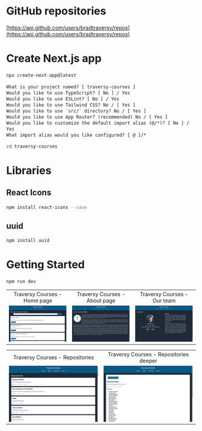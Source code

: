 # GitHub repositories
[https://api.github.com/users/bradtraversy/repos](https://api.github.com/users/bradtraversy/repos)

# Create Next.js app
```bash
npx create-next-app@latest
```

```
What is your project named? [ traversy-courses ]
Would you like to use TypeScript? [ No ] / Yes
Would you like to use ESLint? [ No ] / Yes
Would you like to use Tailwind CSS? No / [ Yes ]
Would you like to use `src/` directory? No / [ Yes ]
Would you like to use App Router? (recommended) No / [ Yes ]
Would you like to customize the default import alias (@/*)? [ No ] / Yes
What import alias would you like configured? [ @ ]/*
```

```bash
cd traversy-courses
```

# Libraries
## React Icons
```bash
npm install react-icons --save
```

## uuid
```bash
npm install uuid
```

# Getting Started
```bash
npm run dev
```

<table align='center'>
  <tr align='center'>
    <td>Traversy Courses - Home page</td>
    <td>Traversy Courses - About page</td>
    <td>Traversy Courses - Our team</td>
  </tr>
  <tr align='center'>
    <td>
      <img src='https://github.com/truonganhvu205/traversy-courses/blob/main/traversy-courses-nextjs-react-tailwind-css-truong-anh-vu-11-05-2023/traversy-courses-nextjs-react-tailwind-css-truong-anh-vu-11-05-2023-pic-1.png' />
    </td>
    <td>
      <img src='https://github.com/truonganhvu205/traversy-courses/blob/main/traversy-courses-nextjs-react-tailwind-css-truong-anh-vu-11-05-2023/traversy-courses-nextjs-react-tailwind-css-truong-anh-vu-11-05-2023-pic-2.png' />
    </td>
    <td>
      <img src='https://github.com/truonganhvu205/traversy-courses/blob/main/traversy-courses-nextjs-react-tailwind-css-truong-anh-vu-11-05-2023/traversy-courses-nextjs-react-tailwind-css-truong-anh-vu-11-05-2023-pic-3.png' />
    </td>
  </tr>
</table>

<table align='center'>
  <tr align='center'>
    <td>Traversy Courses - Repositories</td>
    <td>Traversy Courses - Repositories deeper</td>
  </tr>
  <tr align='center'>
    <td>
      <img src='https://github.com/truonganhvu205/traversy-courses/blob/main/traversy-courses-nextjs-react-tailwind-css-truong-anh-vu-11-05-2023/traversy-courses-nextjs-react-tailwind-css-truong-anh-vu-11-05-2023-pic-4.png' />
    </td>
    <td>
      <img src='https://github.com/truonganhvu205/traversy-courses/blob/main/traversy-courses-nextjs-react-tailwind-css-truong-anh-vu-11-05-2023/traversy-courses-nextjs-react-tailwind-css-truong-anh-vu-11-05-2023-pic-5.png' />
    </td>
  </tr>
</table>

